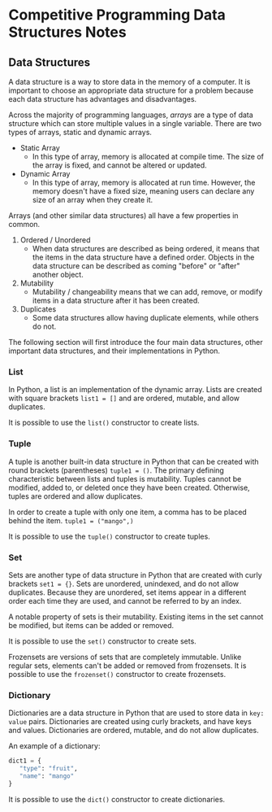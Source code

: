 # Competitive Programming Data Structures Notes

## Data Structures

A data structure is a way to store data in the memory of a computer. It is important to choose an appropriate data structure for a problem because each data structure has advantages and disadvantages. 

Across the majority of programming languages, *arrays* are a type of data structure which can store multiple values in a single variable. There are two types of arrays, static and dynamic arrays. 

- Static Array
  - In this type of array, memory is allocated at compile time. The size of the array is fixed, and cannot be altered or updated.
- Dynamic Array
  - In this type of array, memory is allocated at run time. However, the memory doesn't have a fixed size, meaning users can declare any size of an array when they create it. 

Arrays (and other similar data structures) all have a few properties in common. 

1. Ordered / Unordered
   - When data structures are described as being ordered, it means that the items in the data structure have a defined order. Objects in the data structure can be described as coming "before" or "after" another object. 
2. Mutability
   - Mutability / changeability means that we can add, remove, or modify items in a data structure after it has been created. 
3. Duplicates
   - Some data structures allow having duplicate elements, while others do not. 

The following section will first introduce the four main data structures, other important data structures, and their implementations in Python. 

### List

In Python, a list is an implementation of the dynamic array. Lists are created with square brackets ```list1 = []``` and are ordered, mutable, and allow duplicates. 

It is possible to use the ```list()``` constructor to create lists.

### Tuple

A tuple is another built-in data structure in Python that can be created with round brackets (parentheses) ```tuple1 = ()```. The primary defining characteristic between lists and tuples is mutability. Tuples cannot be modified, added to, or deleted once they have been created. Otherwise, tuples are ordered and allow duplicates. 

In order to create a tuple with only one item, a comma has to be placed behind the item. ```tuple1 = ("mango",)```

It is possible to use the ```tuple()``` constructor to create tuples. 

### Set

Sets are another type of data structure in Python that are created with curly brackets ```set1 = {}```. Sets are unordered, unindexed, and do not allow duplicates. Because they are unordered, set items appear in a different order each time they are used, and cannot be referred to by an index.

A notable property of sets is their mutability. Existing items in the set cannot be modified, but items can be added or removed. 

It is possible to use the ```set()``` constructor to create sets. 

Frozensets are versions of sets that are completely immutable. Unlike regular sets, elements can't be added or removed from frozensets. It is possible to use the ```frozenset()``` constructor to create frozensets. 

### Dictionary

Dictionaries are a data structure in Python that are used to store data in ```key: value``` pairs. Dictionaries are created using curly brackets, and have keys and values. Dictionaries are ordered, mutable, and do not allow duplicates.

An example of a dictionary:
```python
dict1 = {
   "type": "fruit",
   "name": "mango"
}
```

It is possible to use the ```dict()``` constructor to create dictionaries.

